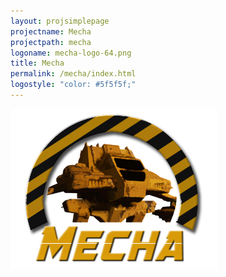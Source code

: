 ```yaml
---
layout: projsimplepage
projectname: Mecha
projectpath: mecha
logoname: mecha-logo-64.png
title: Mecha
permalink: /mecha/index.html
logostyle: "color: #5f5f5f;"
---
```


![ ](/resources/images/mecha-logo-256-soft.png)

<span id="readmebox"></span>

<script src="/resources/js/markdown.min.js"></script>
<script src="/resources/js/setlicense.js"></script>
<script>
  setContent(
    "readmebox",
    "https://api.github.com/repos/storm-enroute/mecha/contents/README.md",
    null,
    "md")
  $(function() {
      $('pre').addClass('prettyprint linenums');
  })
</script>
